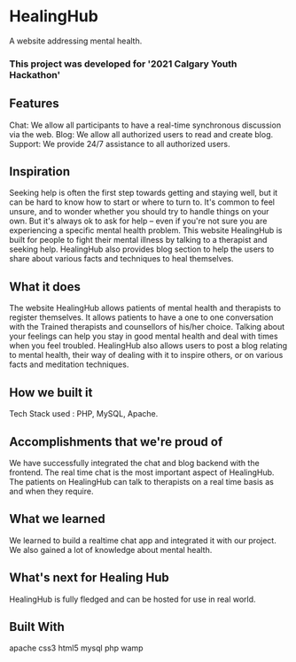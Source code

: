 # HealingHub
A website addressing mental health.

### This project was developed for '2021 Calgary Youth Hackathon'

## Features
Chat: We allow all participants to have a real-time synchronous discussion via the web.
Blog: We allow all authorized users to read and create blog.
Support: We provide 24/7 assistance to all authorized users.

## Inspiration
Seeking help is often the first step towards getting and staying well, but it can be hard to know how to start or where to turn to. It's common to feel unsure, and to wonder whether you should try to handle things on your own. But it's always ok to ask for help – even if you're not sure you are experiencing a specific mental health problem. This website HealingHub is built for people to fight their mental illness by talking to a therapist and seeking help. HealingHub also provides blog section to help the users to share about various facts and techniques to heal themselves.

## What it does
The website HealingHub allows patients of mental health and therapists to register themselves. It allows patients to have a one to one conversation with the Trained therapists and counsellors of his/her choice. Talking about your feelings can help you stay in good mental health and deal with times when you feel troubled. HealingHub also allows users to post a blog relating to mental health, their way of dealing with it to inspire others, or on various facts and meditation techniques.

## How we built it
Tech Stack used : PHP, MySQL, Apache.

## Accomplishments that we're proud of
We have successfully integrated the chat and blog backend with the frontend. The real time chat is the most important aspect of HealingHub. The patients on HealingHub can talk to therapists on a real time basis as and when they require.

## What we learned
We learned to build a realtime chat app and integrated it with our project. We also gained a lot of knowledge about mental health.

## What's next for Healing Hub
HealingHub is fully fledged and can be hosted for use in real world.

## Built With
apache
css3
html5
mysql
php
wamp
